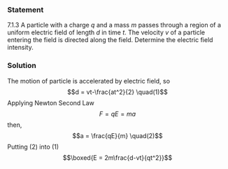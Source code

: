 ###  Statement 

$7.1.3$ A particle with a charge $q$ and a mass $m$ passes through a region of a uniform electric field of length $d$ in time $t$. The velocity $v$ of a particle entering the field is directed along the field. Determine the electric field intensity. 

### Solution

The motion of particle is accelerated by electric field, so $$d = vt-\frac{at^2}{2} \quad(1)$$ Applying Newton Second Law $$F = qE = ma$$ then, $$a = \frac{qE}{m} \quad(2)$$ Putting $(2)$ into $(1)$ $$\boxed{E = 2m\frac{d-vt}{qt^2}}$$ 
